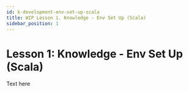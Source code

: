 ```yaml
---
id: k-development-env-set-up-scala
title: WIP Lesson 1. Knowledge - Env Set Up (Scala)
sidebar_position: 1
---
```


# Lesson 1: Knowledge - Env Set Up (Scala)

Text here
